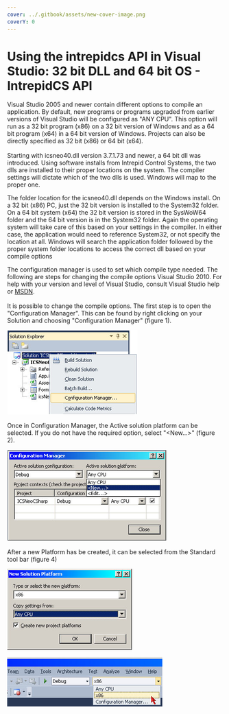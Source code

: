 ```yaml
---
cover: ../.gitbook/assets/new-cover-image.png
coverY: 0
---
```


# Using the intrepidcs API in Visual Studio: 32 bit DLL and 64 bit OS - IntrepidCS API

Visual Studio 2005 and newer contain different options to compile an application. By default, new programs or programs upgraded from earlier versions of Visual Studio will be configured as "ANY CPU". This option will run as a 32 bit program (x86) on a 32 bit version of Windows and as a 64 bit program (x64) in a 64 bit version of Windows. Projects can also be directly specified as 32 bit (x86) or 64 bit (x64).\
\
Starting with icsneo40.dll version 3.7.1.73 and newer, a 64 bit dll was introduced. Using software installs from Intrepid Control Systems, the two dlls are installed to their proper locations on the system. The compiler settings will dictate which of the two dlls is used. Windows will map to the proper one.

The folder location for the icsneo40.dll depends on the Windows install. On a 32 bit (x86) PC, just the 32 bit version is installed to the System32 folder. On a 64 bit system (x64) the 32 bit version is stored in the SysWoW64 folder and the 64 bit version is in the System32 folder. Again the operating system will take care of this based on your settings in the compiler. In either case, the application would need to reference System32, or not specify the location at all. Windows will search the application folder followed by the proper system folder locations to access the correct dll based on your compile options

The configuration manager is used to set which compile type needed. The following are steps for changing the compile options Visual Studio 2010. For help with your version and level of Visual Studio, consult Visual Studio help or [MSDN](http://www.msdn.com).\
\
It is possible to change the compile options. The first step is to open the "Configuration Manager". This can be found by right clicking on your Solution and choosing "Configuration Manager" (figure 1).

![Figure 1 - Configuration Manager can be found in the Solution Explorer.](../.gitbook/assets/VS2010ConfigMan.jpg)

Once in Configuration Manager, the Active solution platform can be selected. If you do not have the required option, select "\<New...>" (figure 2).

![Figure 2 - Configuration Manager](../.gitbook/assets/ConfigurationManager.jpg)

After a new Platform has be created, it can be selected from the Standard tool bar (figure 4)

![Figure 3 - Creating a new Platform](../.gitbook/assets/NewSolutionPlat.jpg)

![Figure 4 - Standard Tool bar selecting platform](../.gitbook/assets/CompileType.jpg)
